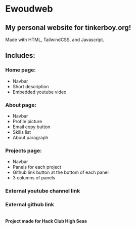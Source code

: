 # Ewoudweb
## My personal website for tinkerboy.org!
Made with HTML, TailwindCSS, and Javascript.
## Includes:
### Home page:
 - Navbar
 - Short description
 - Embedded youtube video
### About page:
 - Navbar
 - Profile picture
 - Email copy button
 - Skills list
 - About paragraph
### Projects page:
 - Navbar
 - Panels for each project
 - Github link button at the bottom of each panel
 - 3 columns of panels
### External youtube channel link
### External github link
<br>
<b>Project made for Hack Club High Seas</b>
